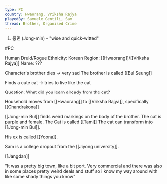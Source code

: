 ```yaml
---
type: PC
country: Hwaorang, Vriksha Rajya
playedBy: Samuele Gentili, Sam
thread: Brother, Organised Crime
---
```

1. 종민 (Jong-min) - "wise and quick-witted"


#PC

Human Druid/Rogue
Ethnicity: Korean
Region: [[Hwaorang]]/[[Vriksha Rajya]]
Name: ???

Character's brother dies -> very sad
The brother is called [[Bul Seung]]

Finds a cute cat -> tries to live like the cat

Question: What did you learn already from the cat?

Household moves from [[Hwaorang]] to [[Vriksha Rajya]], specifically [[Chandrakona]]

[[Jong-min Bul]] finds weird markings on the body of the brother.
The cat is purple and female.
The Cat is called [[Tami]]
The cat can transform into [[Jong-min Bul]].

His ex is called [[Yoona]].

Sam is a college dropout from the [[Jiyong university]].


[[Jangdan]]

"It was a pretty big town, like a bit port. Very commercial and there was also in some places pretty weird deals and stuff so i know my way around with like some shady things you know"






